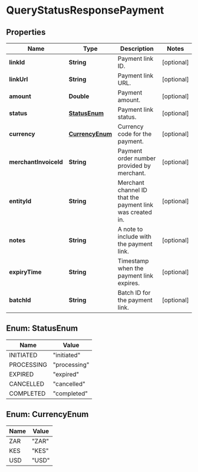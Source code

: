 

# QueryStatusResponsePayment


## Properties

| Name | Type | Description | Notes |
|------------ | ------------- | ------------- | -------------|
|**linkId** | **String** | Payment link ID. |  [optional] |
|**linkUrl** | **String** | Payment link URL. |  [optional] |
|**amount** | **Double** | Payment amount. |  [optional] |
|**status** | [**StatusEnum**](#StatusEnum) | Payment link status. |  [optional] |
|**currency** | [**CurrencyEnum**](#CurrencyEnum) | Currency code for the payment. |  [optional] |
|**merchantInvoiceId** | **String** | Payment order number provided by merchant. |  [optional] |
|**entityId** | **String** | Merchant channel ID that the payment link was created in. |  [optional] |
|**notes** | **String** | A note to include with the payment link. |  [optional] |
|**expiryTime** | **String** | Timestamp when the payment link expires. |  [optional] |
|**batchId** | **String** | Batch ID for the payment link. |  [optional] |



## Enum: StatusEnum

| Name | Value |
|---- | -----|
| INITIATED | &quot;initiated&quot; |
| PROCESSING | &quot;processing&quot; |
| EXPIRED | &quot;expired&quot; |
| CANCELLED | &quot;cancelled&quot; |
| COMPLETED | &quot;completed&quot; |



## Enum: CurrencyEnum

| Name | Value |
|---- | -----|
| ZAR | &quot;ZAR&quot; |
| KES | &quot;KES&quot; |
| USD | &quot;USD&quot; |




